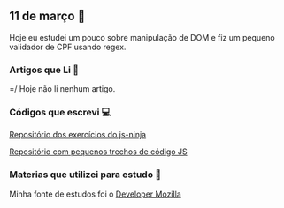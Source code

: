 ## 11 de março :pushpin:

Hoje eu estudei um pouco sobre manipulação de DOM e fiz um pequeno validador de CPF usando regex.

### Artigos que Li :newspaper:

=/ Hoje não li nenhum artigo.

### Códigos que escrevi :computer:


[Repositório dos exercícios do js-ninja](https://github.com/crisgon/curso-javascript-ninja)

[Repositório com pequenos trechos de código JS](https://github.com/crisgon/Javascript-Experiments/tree/gh-pages)


### Materias que utilizei para estudo :scroll:

Minha fonte de estudos foi o [Developer Mozilla](https://developer.mozilla.org/pt-BR/docs)










